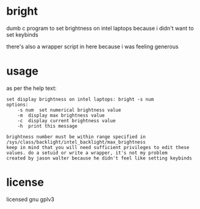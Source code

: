 # bright
dumb c program to set brightness on intel laptops because i didn't want to set keybinds

there's also a wrapper script in here because i was feeling generous

# usage
as per the help text:
```
set display brightness on intel laptops: bright -s num
options:
	-s num	set numerical brightness value
	-m	display max brightness value
	-c	display current brightness value
	-h	print this message

brightness number must be within range specified in /sys/class/backlight/intel_backlight/max_brightness
keep in mind that you will need sufficient privileges to edit these values. do a setuid or write a wrapper, it's not my problem
created by jason walter because he didn't feel like setting keybinds

```

# license
licensed gnu gplv3
